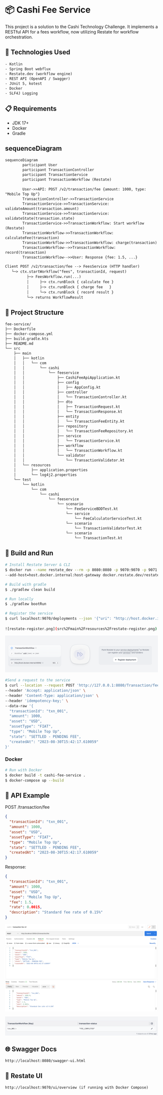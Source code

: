 # 📦 Cashi Fee Service

This project is a solution to the Cashi Technology Challenge. It implements a RESTful API for a fees workflow, now utilizing Restate for workflow orchestration.

## 🚀 Technologies Used
```
- Kotlin
- Spring Boot webflux
- Restate.dev (workflow engine)
- REST API (OpenAPI / Swagger)
- JUnit 5, kotest
- Docker
- SLF4J Logging
```

## 📋 Requirements

- JDK 17+
- Docker
- Gradle

## sequenceDiagram

```mermaid
sequenceDiagram
        participant User
        participant TransactionController
        participant TransactionService
        participant TransactionWorkflow (Restate)

        User->>API: POST /v2/transaction/fee {amount: 1000, type: "Mobile Top Up"}
        TransactionController->>TransactionService
        TransactionService->>TransactionService: validateAmount(transaction.amount)
        TransactionService->>TransactionService: validateState(transaction.state)
        TransactionService->>TransactionWorkflow: Start workflow (Restate)
        TransactionWorkflow->>TransactionWorkflow: calculateFee(transaction)
        TransactionWorkflow->>TransactionWorkflow: charge(transaction)
        TransactionWorkflow-->>TransactionWorkflow: record(transaction)
        TransactionWorkflow-->>User: Response {fee: 1.5, ...}
```

```dtd
Client POST /v2/transaction/fee --> FeesService (HTTP handler)
   └─> ctx.startWorkflow("fees", transactionId, request)
          ├─> FeesWorkflow.run(...)
          │     ├─> ctx.runBlock { calculate fee }
          │     ├─> ctx.runBlock { charge fee   }
          │     └─> ctx.runBlock { record result }
          └─> returns WorkflowResult
```


## 📁 Project Structure

```
fee-service/
├── Dockerfile
├── docker-compose.yml
├── build.gradle.kts
├── README.md
└── src
    ├── main
    │   ├── kotlin
    │   │   └── com
    │   │       └── cashi
    │   │           └── feeservice
    │   │               ├── CashiFeeApiApplication.kt
    │   │               ├── config
    │   │               │   ├── AppConfig.kt
    │   │               ├── controller
    │   │               │   └── TransactionController.kt
    │   │               ├── dto
    │   │               │   ├── TransactionRequest.kt
    │   │               │   └── TransactionResponse.kt
    │   │               ├── entity
    │   │               │   └── TransactionFeeEntity.kt
    │   │               ├── repository
    │   │               │   └── TransactionFeeRepository.kt
    │   │               ├── service
    │   │               │   └── TransactionService.kt
    │   │               ├── workflow
    │   │               │   └── TransactionWorkflow.kt
    │   │               └── validator
    │   │                   └── TransactionValidator.kt
    │   └── resources
    │       ├── application.properties
    │       └── log4j2.properties
    └── test
        └── kotlin
            └── com
                └── cashi
                    └── feeservice
                        └── scenario
                            └── FeeServiceBDDTest.kt
                            └── service
                                └── FeeCalculatorServiceTest.kt
                            └── scenario
                                └── TransactionValidatorTest.kt
                            └── scenario
                                └── TransactionTest.kt
```

## 🔧 Build and Run

```bash
# Install Restate Server & CLI
$ docker run --name restate_dev --rm -p 8080:8080 -p 9070:9070 -p 9071:9071 \
--add-host=host.docker.internal:host-gateway docker.restate.dev/restatedev/restate:1.3
```
```bash
# Build with gradle
$ ./gradlew clean build
```
```bash
# Run locally
$ ./gradlew bootRun
```

```bash
# Register the service
$ curl localhost:9070/deployments --json '{"uri": "http://host.docker.internal:9080"}'

![restate-register.png](src%2Fmain%2Fresources%2Frestate-register.png)
```
![restate-register.png](src%2Fmain%2Fresources%2Frestate-register.png)

```bash
#Send a request to the service
$ curl --location --request POST 'http://127.0.0.1:8080/Transaction/fee' \
--header 'Accept: application/json' \
--header 'Content-Type: application/json' \
--header 'idempotency-key;' \
--data-raw '{
  "transactionId": "txn_001",
  "amount": 1000,
  "asset": "USD",
  "assetType": "FIAT",
  "type": "Mobile Top Up",
  "state": "SETTLED - PENDING FEE",
  "createdAt": "2023-08-30T15:42:17.610059"
}'
```

### Docker
```bash
# Run with Docker
$ docker build -t cashi-fee-service .
$ docker-compose up --build
```

## 🔁 API Example

POST /transaction/fee
```json
{
  "transactionId": "txn_001",
  "amount": 1000,
  "asset": "USD",
  "assetType": "FIAT",
  "type": "Mobile Top Up",
  "state": "SETTLED - PENDING FEE",
  "createdAt": "2023-08-30T15:42:17.610059"
}
```

Response:
```json
{
  "transactionId": "txn_001",
  "amount": 1000,
  "asset": "USD",
  "type": "Mobile Top Up",
  "fee": 1.5,
  "rate": 0.0015,
  "description": "Standard fee rate of 0.15%"
}
```
![postman-request.png](src%2Fmain%2Fresources%2Fpostman-request.png)

![restate-state.png](src%2Fmain%2Fresources%2Frestate-state.png)

## 🌐 Swagger Docs
```
http://localhost:8080/swagger-ui.html
```

## 🧩 Restate UI
```
http://localhost:9070/ui/overview (if running with Docker Compose)
```

